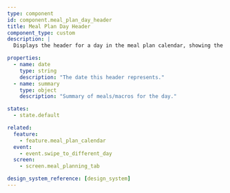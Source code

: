 ```yaml
---
type: component
id: component.meal_plan_day_header
title: Meal Plan Day Header
component_type: custom
description: |
  Displays the header for a day in the meal plan calendar, showing the date and summary info for that day.

properties:
  - name: date
    type: string
    description: "The date this header represents."
  - name: summary
    type: object
    description: "Summary of meals/macros for the day."

states:
  - state.default

related:
  feature:
    - feature.meal_plan_calendar
  event:
    - event.swipe_to_different_day
  screen:
    - screen.meal_planning_tab

design_system_reference: [design_system]
---
```

